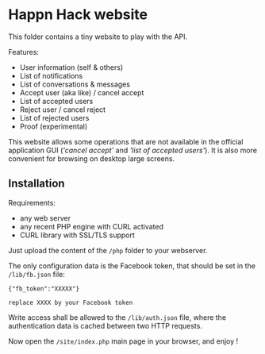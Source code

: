 # Happn Hack website

This folder contains a tiny website to play with the API.

Features:
* User information (self & others)
* List of notifications
* List of conversations & messages
* Accept user (aka like) / cancel accept
* List of accepted users
* Reject user / cancel reject
* List of rejected users
* Proof (experimental)

This website allows some operations that are not available in the official application GUI (_'cancel accept'_ and _'list of accepted users'_). It is also more convenient for browsing on desktop large screens.

## Installation

Requirements:
- any web server
- any recent PHP engine with CURL activated
- CURL library with SSL/TLS support

Just upload the content of the `/php` folder to your webserver.

The only configuration data is the Facebook token, that should be set in the `/lib/fb.json` file:
```
{"fb_token":"XXXXX"}

replace XXXX by your Facebook token
```

Write access shall be allowed to the `/lib/auth.json` file, where the authentication data is cached between two HTTP requests.

Now open the `/site/index.php` main page in your browser, and enjoy !
